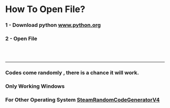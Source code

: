 <h1>How To Open File?</h1>
<h3>1 - Download python <a href="https://www.python.org">www.python.org</a></h3>
<h3>2 - Open File </h3>
<br>
<br>
<hr>
<h3>Codes come randomly , there is a chance it will work.</h3>
<h3>Only Working Windows</h3>
<h3>For Other Operating System <a href="https://github.com/TheLorexxx/SteamRandomCodeGeneratorV4">SteamRandomCodeGeneratorV4</a></h3>
